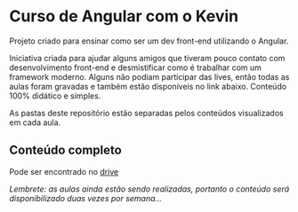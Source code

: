 # Curso de Angular com o Kevin

Projeto criado para ensinar como ser um dev front-end utilizando o Angular.

Iniciativa criada para ajudar alguns amigos que tiveram pouco contato com desenvolvimento front-end e desmistificar como é trabalhar com um framework moderno. Alguns não podiam participar das lives, então todas as aulas foram gravadas e também estão disponíveis no link abaixo. Conteúdo 100% didático e simples.

As pastas deste repositório estão separadas pelos conteúdos visualizados em cada aula.

## Conteúdo completo
Pode ser encontrado no [drive](https://drive.google.com/drive/folders/1imcSGr5bOvNIx2A2P9Wufb-2JsvuUB0x)


_Lembrete: as aulas ainda estão sendo realizadas, portanto o conteúdo será disponibilizado duas vezes por semana..._
